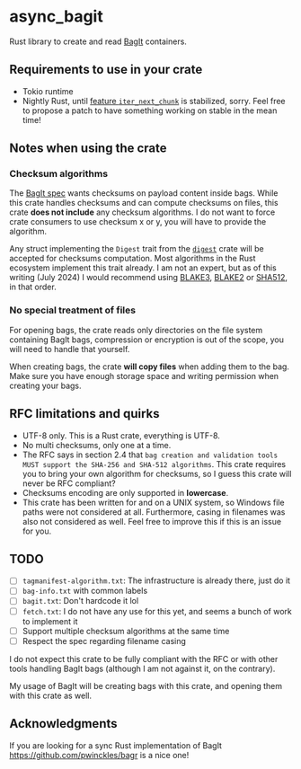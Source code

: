 # async_bagit

Rust library to create and read [BagIt](https://en.wikipedia.org/wiki/BagIt) containers.

## Requirements to use in your crate

- Tokio runtime
- Nightly Rust, until [feature `iter_next_chunk`](https://github.com/rust-lang/rust/issues/98326) is stabilized, sorry. Feel free to propose a patch to have something working on stable in the mean time!

## Notes when using the crate

### Checksum algorithms

The [BagIt spec](https://datatracker.ietf.org/doc/html/rfc8493) wants checksums on payload content inside bags.
While this crate handles checksums and can compute checksums on files, this crate **does not include** any checksum algorithms. I do not want to force crate consumers to use checksum x or y, you will have to provide the algorithm.

Any struct implementing the `Digest` trait from the [`digest`](https://docs.rs/digest) crate will be accepted for checksums computation. Most algorithms in the Rust ecosystem implement this trait already.
I am not an expert, but as of this writing (July 2024) I would recommend using [BLAKE3](https://docs.rs/blake3), [BLAKE2](https://docs.rs/blake2) or [SHA512](https://docs.rs/sha2), in that order.

### No special treatment of files

For opening bags, the crate reads only directories on the file system containing BagIt bags, compression or encryption is out of the scope, you will need to handle that yourself.

When creating bags, the crate **will copy files** when adding them to the bag. Make sure you have enough storage space and writing permission when creating your bags.

## RFC limitations and quirks

- UTF-8 only. This is a Rust crate, everything is UTF-8.
- No multi checksums, only one at a time.
- The RFC says in section 2.4 that `bag creation and validation tools MUST support the SHA-256 and SHA-512 algorithms`. This crate requires you to bring your own algorithm for checksums, so I guess this crate will never be RFC compliant?
- Checksums encoding are only supported in **lowercase**.
- This crate has been written for and on a UNIX system, so Windows file paths were not considered at all. Furthermore, casing in filenames was also not considered as well. Feel free to improve this if this is an issue for you.

## TODO

- [ ] `tagmanifest-algorithm.txt`: The infrastructure is already there, just do it
- [ ] `bag-info.txt` with common labels
- [ ] `bagit.txt`: Don't hardcode it lol
- [ ] `fetch.txt`: I do not have any use for this yet, and seems a bunch of work to implement it
- [ ] Support multiple checksum algorithms at the same time
- [ ] Respect the spec regarding filename casing

I do not expect this crate to be fully compliant with the RFC or with other tools handling BagIt bags (although I am not against it, on the contrary).

My usage of BagIt will be creating bags with this crate, and opening them with this crate as well.

## Acknowledgments

If you are looking for a sync Rust implementation of BagIt https://github.com/pwinckles/bagr is a nice one!
